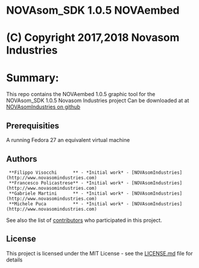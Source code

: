 # NOVAsom_SDK 1.0.5 NOVAembed
# (C) Copyright 2017,2018 Novasom Industries

Summary:
========
This repo contains the NOVAembed 1.0.5 graphic tool for the NOVAsom_SDK 1.0.5 Novasom Industries 
project
Can be downloaded at at [NOVAsomIndustries on github](https://novasomindustries.github.io/NOVAembed-1.0.5/)
## Prerequisities
A running Fedora 27 an equivalent virtual machine
## Authors
```
 **Filippo Visocchi      ** - *Initial work* - [NOVAsomIndustries](http://www.novasomindustries.com)
 **Francesco Policastrese** - *Initial work* - [NOVAsomIndustries](http://www.novasomindustries.com)
 **Gabriele Martini      ** - *Initial work* - [NOVAsomIndustries](http://www.novasomindustries.com)
 **Michele Puca          ** - *Initial work* - [NOVAsomIndustries](http://www.novasomindustries.com)
```
See also the list of [contributors](https://gitlab.com/NovasomIndustries/Doc/contributors) who participated in this project.

## License

This project is licensed under the MIT License - see the [LICENSE.md](LICENSE.md) file for details

